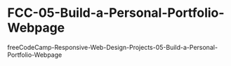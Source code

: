 # FCC-05-Build-a-Personal-Portfolio-Webpage
freeCodeCamp-Responsive-Web-Design-Projects-05-Build-a-Personal-Portfolio-Webpage

